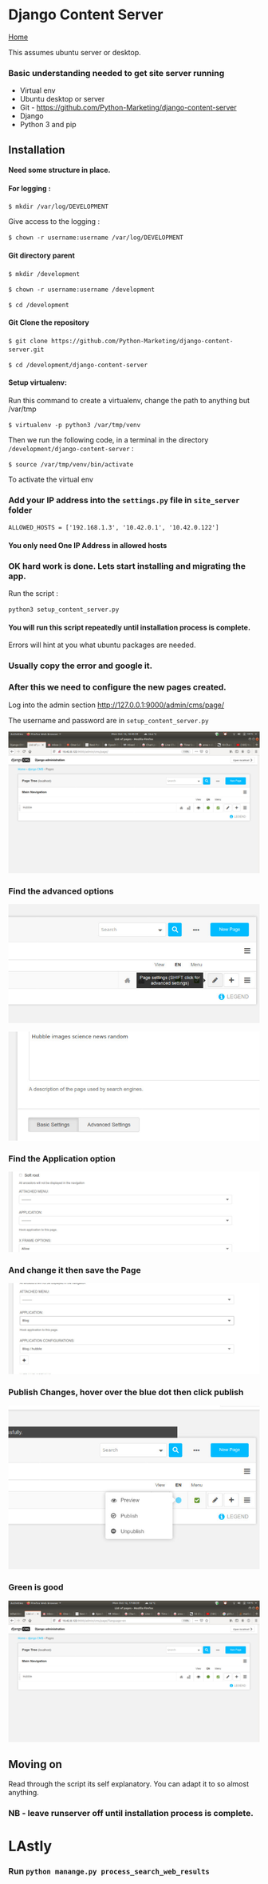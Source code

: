# Django Content Server

[Home](https://github.com/Python-Marketing/django-content-server)

This assumes ubuntu server or desktop.

### Basic understanding needed to get site server running

* Virtual env
* Ubuntu desktop or server
* Git - https://github.com/Python-Marketing/django-content-server
* Django
* Python 3 and pip

Installation
-------------

#### Need some structure in place.

#### For logging : 

`$ mkdir /var/log/DEVELOPMENT`

Give access to the logging : 

`$ chown -r username:username /var/log/DEVELOPMENT`

#### Git directory parent

`$ mkdir /development`

`$ chown -r username:username /development`

`$ cd /development`

#### Git Clone the repository

`$ git clone https://github.com/Python-Marketing/django-content-server.git`

`$ cd /development/django-content-server`

#### Setup virtualenv:

Run this command to create a virtualenv, change the path to anything but /var/tmp

`$ virtualenv -p python3 /var/tmp/venv`

Then we run the following code, in a terminal in the directory `/development/django-content-server` :

`$ source /var/tmp/venv/bin/activate`

To activate the virtual env


### Add your IP address into the `settings.py` file in `site_server` folder

```
ALLOWED_HOSTS = ['192.168.1.3', '10.42.0.1', '10.42.0.122']
```

#### You only need One IP Address in allowed hosts

### OK hard work is done. Lets start installing and migrating the app.

Run the script :

`python3 setup_content_server.py`

#### You will run this script repeatedly until installation process is complete.

Errors will hint at you what ubuntu packages are needed. 

### Usually copy the error and google it. 

### After this we need to configure the new pages created.

Log into the admin section http://127.0.0.1:9000/admin/cms/page/

The username and password are in `setup_content_server.py`

![Page](edit_page.jpg)

### Find the advanced options

![Page](advanced.jpg)

![Page](advanced2.jpg)

### Find the Application option

![Page](application.jpg)

### And change it then save the Page

![Page](application2.jpg)

### Publish Changes, hover over the blue dot then click publish

![Page](application3.jpg)

### Green is good

![Page](green.jpg)

## Moving on

Read through the script its self explanatory. You can adapt it to so almost anything.

### NB - leave runserver off until installation process is complete.

# LAstly

### Run `python manange.py process_search_web_results`

